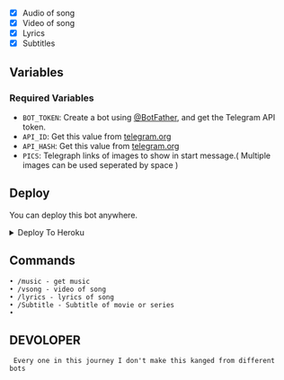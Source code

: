

- [x] Audio of song 
- [x] Video of song
- [x] Lyrics
- [X] Subtitles

## Variables

### Required Variables
* `BOT_TOKEN`: Create a bot using [@BotFather](https://telegram.dog/BotFather), and get the Telegram API token.
* `API_ID`: Get this value from [telegram.org](https://my.telegram.org/apps)
* `API_HASH`: Get this value from [telegram.org](https://my.telegram.org/apps)
* `PICS`: Telegraph links of images to show in start message.( Multiple images can be used seperated by space )



## Deploy
You can deploy this bot anywhere.


<details><summary>Deploy To Heroku</summary>
<p>
<br>
<a href="https://heroku.com/deploy?template=https://github.com/NAVIPAVI6818/SONG_BOT/tree/master">
  <img src="https://www.herokucdn.com/deploy/button.svg" alt="Deploy">
</a>
</p>
</details>



## Commands
```
• /music - get music 
• /vsong - video of song 
• /lyrics - lyrics of song
• /Subtitle - Subtitle of movie or series
• 
```

## DEVOLOPER
```
 Every one in this journey I don't make this kanged from different bots 
```

